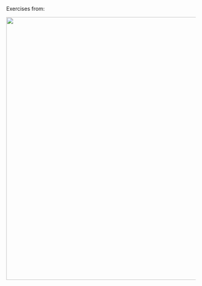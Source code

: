 Exercises from: 

<img src="https://testksj.oss-cn-beijing.aliyuncs.com/uPic/WqrX0L.png" width="700">


